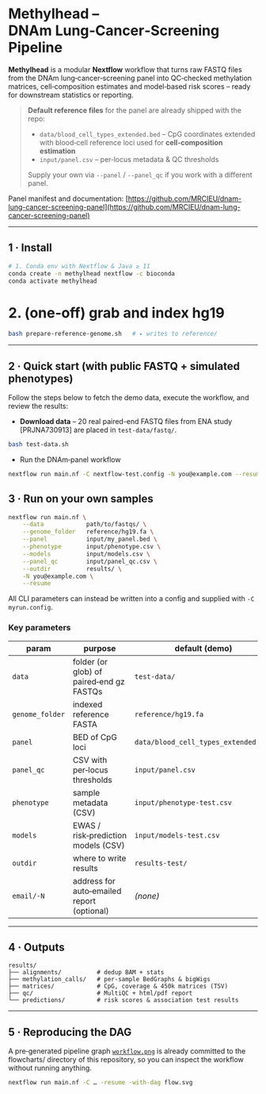# **Methylhead** – DNAm Lung‑Cancer‑Screening Pipeline


**Methylhead** is a modular **Nextflow** workflow that turns raw FASTQ files from the DNAm lung‑cancer‑screening panel into QC‑checked methylation matrices, cell‑composition estimates and model‑based risk scores – ready for downstream statistics or reporting.

> **Default reference files** for the panel are already shipped with the repo:
>
> * `data/blood_cell_types_extended.bed` – CpG coordinates extended with blood‑cell reference loci used for **cell‑composition estimation**
> * `input/panel.csv` – per‑locus metadata & QC thresholds
>
> Supply your own via `--panel` / `--panel_qc` if you work with a different panel.

Panel manifest and documentation: [https://github.com/MRCIEU/dnam-lung-cancer-screening-panel](https://github.com/MRCIEU/dnam-lung-cancer-screening-panel)

---

## 1 · Install

```bash
# 1. Conda env with Nextflow & Java ≥ 11
conda create -n methylhead nextflow -c bioconda
conda activate methylhead
```

# 2. (one‑off) grab and index hg19
```bash
bash prepare-reference-genome.sh   # ▸ writes to reference/
```
---

## 2 · Quick start (with public FASTQ + simulated phenotypes)

Follow the steps below to fetch the demo data, execute the workflow, and review the results:

* **Download data** – 20 real paired-end FASTQ files from ENA study [PRJNA730913] are placed in `test-data/fastq/`.

```bash
bash test-data.sh  
```
* Run the DNAm‑panel workflow

```bash
nextflow run main.nf -C nextflow-test.config -N you@example.com --resume
```

## 3 · Run on your own samples

```bash
nextflow run main.nf \
    --data            path/to/fastqs/ \
    --genome_folder   reference/hg19.fa \
    --panel           input/my_panel.bed \
    --phenotype       input/phenotype.csv \
    --models          input/models.csv \
    --panel_qc        input/panel_qc.csv \
    --outdir          results/ \
    -N you@example.com \
    --resume
```

All CLI parameters can instead be written into a config and supplied with `-C myrun.config`.

### Key parameters

| param           | purpose                                    | default (demo)                       |
| --------------- | ------------------------------------------ | ------------------------------------ |
| `data`          | folder (or glob) of paired‑end gz FASTQs   | `test-data/`                         |
| `genome_folder` | indexed reference FASTA                    | `reference/hg19.fa`                  |
| `panel`         | BED of CpG loci                            | `data/blood_cell_types_extended.bed` |
| `panel_qc`      | CSV with per‑locus thresholds              | `input/panel.csv`                    |
| `phenotype`     | sample metadata (CSV)                      | `input/phenotype-test.csv`           |
| `models`        | EWAS / risk‑prediction models (CSV)        | `input/models-test.csv`              |
| `outdir`        | where to write results                     | `results-test/`                      |
| `email/-N`      | address for auto‑emailed report (optional) | *(none)*                             |

---

## 4 · Outputs

```
results/
├── alignments/          # dedup BAM + stats
├── methylation_calls/   # per‑sample BedGraphs & bigWigs
├── matrices/            # CpG, coverage & 450k matrices (TSV)
├── qc/                  # MultiQC + html/pdf report
└── predictions/         # risk scores & association test results
```

---

## 5 · Reproducing the DAG

A pre‑generated pipeline graph [`workflow.png`](https://github.com/MRCIEU/dnam-lung-cancer-pipeline/blob/main/flowcharts/workflow.png) is already committed to the flowcharts/ directory of this repository, so you can inspect the workflow without running anything.

```bash
nextflow run main.nf -C … -resume -with-dag flow.svg
```